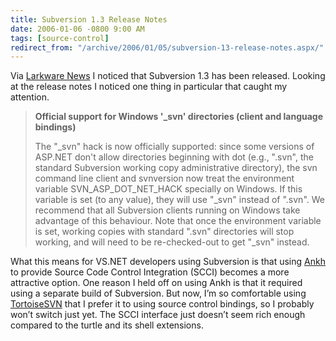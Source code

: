 ```yaml
---
title: Subversion 1.3 Release Notes
date: 2006-01-06 -0800 9:00 AM
tags: [source-control]
redirect_from: "/archive/2006/01/05/subversion-13-release-notes.aspx/"
---
```


Via [Larkware News](http://www.larkware.com/dg4/TheDailyGrind792.html) I
noticed that Subversion 1.3 has been released. Looking at the release
notes I noticed one thing in particular that caught my attention.

> **Official support for Windows '\_svn' directories (client and
> language bindings)**
>
> The "\_svn" hack is now officially supported: since some versions of
> ASP.NET don't allow directories beginning with dot (e.g., ".svn", the
> standard Subversion working copy administrative directory), the svn
> command line client and svnversion now treat the environment variable
> SVN\_ASP\_DOT\_NET\_HACK specially on Windows. If this variable is set
> (to any value), they will use "\_svn" instead of ".svn". We recommend
> that all Subversion clients running on Windows take advantage of this
> behaviour. Note that once the environment variable is set, working
> copies with standard ".svn" directories will stop working, and will
> need to be re-checked-out to get "\_svn" instead.

What this means for VS.NET developers using Subversion is that using
[Ankh](http://ankhsvn.tigris.org/) to provide Source Code Control
Integration (SCCI) becomes a more attractive option. One reason I held
off on using Ankh is that it required using a separate build of
Subversion. But now, I’m so comfortable using
[TortoiseSVN](http://tortoisesvn.tigris.org/ "Tortoise SVN") that I
prefer it to using source control bindings, so I probably won’t switch
just yet. The SCCI interface just doesn’t seem rich enough compared to
the turtle and its shell extensions.

